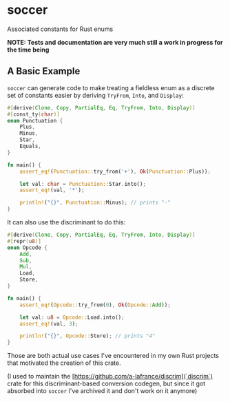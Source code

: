 # soccer
Associated constants for Rust enums

**NOTE: Tests and documentation are very much still a work in progress for the time being**

## A Basic Example

`soccer` can generate code to make treating a fieldless enum as a discrete set of constants easier by deriving `TryFrom`, `Into`, and `Display`:

```rust
#[derive(Clone, Copy, PartialEq, Eq, TryFrom, Into, Display)]
#[const_ty(char)]
enum Punctuation {
    Plus,
    Minus,
    Star,
    Equals,
}

fn main() {
    assert_eq!(Punctuation::try_from('+'), Ok(Punctuation::Plus));

    let val: char = Punctuation::Star.into();
    assert_eq!(val, '*');

    println!("{}", Punctuation::Minus); // prints "-"
}
```

It can also use the discriminant to do this:

```rust
#[derive(Clone, Copy, PartialEq, Eq, TryFrom, Into, Display)]
#[repr(u8)]
enum Opcode {
    Add,
    Sub,
    Mul,
    Load,
    Store,
}

fn main() {
    assert_eq!(Opcode::try_from(0), Ok(Opcode::Add));

    let val: u8 = Opcode::Load.into();
    assert_eq!(val, 3);

    println!("{}", Opcode::Store); // prints "4"
}
```

Those are both actual use cases I've encountered in my own Rust projects that motivated the creation of this crate.

(I used to maintain the [https://github.com/a-lafrance/discrim](`discrim`) crate for this discriminant-based conversion codegen, but since it got absorbed into `soccer` I've archived it and don't work on it anymore)
